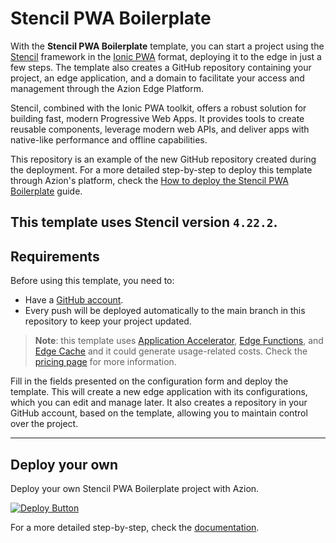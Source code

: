 # Stencil PWA Boilerplate

With the **Stencil PWA Boilerplate** template, you can start a project using the [Stencil](https://stenciljs.com/docs/introduction) framework in the [Ionic PWA](https://ionic.io/pwa) format, deploying it to the edge in just a few steps. The template also creates a GitHub repository containing your project, an edge application, and a domain to facilitate your access and management through the Azion Edge Platform.
 
Stencil, combined with the Ionic PWA toolkit, offers a robust solution for building fast, modern Progressive Web Apps. It provides tools to create reusable components, leverage modern web APIs, and deliver apps with native-like performance and offline capabilities.


This repository is an example of the new GitHub repository created during the deployment. For a more detailed step-by-step to deploy this template through Azion's platform, check the [How to deploy the Stencil PWA Boilerplate](https://www.azion.com/en/documentation/products/guides/stencil-pwa-boilerplate/) guide.
 
This template uses Stencil version `4.22.2`.
---

## Requirements

Before using this template, you need to:

- Have a [GitHub account](https://github.com/signup).
 - Every push will be deployed automatically to the main branch in this repository to keep your project updated.

> **Note**: this template uses [Application Accelerator](https://www.azion.com/en/documentation/products/build/edge-application/application-accelerator/), [Edge Functions](https://www.azion.com/en/documentation/products/build/edge-application/edge-functions/), and [Edge Cache](https://www.azion.com/en/documentation/products/build/edge-application/edge-cache/) and it could generate usage-related costs. Check the [pricing page](https://www.azion.com/en/pricing/) for more information.

Fill in the fields presented on the configuration form and deploy the template. This will create a new edge application with its configurations, which you can edit and manage later. It also creates a repository in your GitHub account, based on the template, allowing you to maintain control over the project.

---

## Deploy your own

Deploy your own Stencil PWA Boilerplate project with Azion.

[![Deploy Button](https://www.azion.com/button/)](https://console.azion.com/create/stencil/stencil-pwa-boilerplate "Deploy with Azion")

For a more detailed step-by-step, check the [documentation](https://www.azion.com/en/documentation/products/guides/stencil-pwa-boilerplate/).
